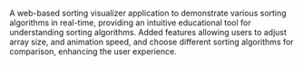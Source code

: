 A web-based sorting visualizer application to demonstrate various sorting algorithms in real-time, providing an intuitive educational tool for understanding sorting algorithms.
Added features allowing users to adjust array size, and animation speed, and choose different sorting algorithms for comparison, enhancing the user experience.
